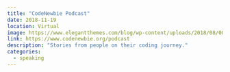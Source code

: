 ```yaml
---
title: "CodeNewbie Podcast"
date: 2018-11-19
location: Virtual
image: https://www.elegantthemes.com/blog/wp-content/uploads/2018/08/007-Feelancer-Podcasts.png
link: https://www.codenewbie.org/podcast
description: "Stories from people on their coding journey."
categories:
  - speaking
---
```

